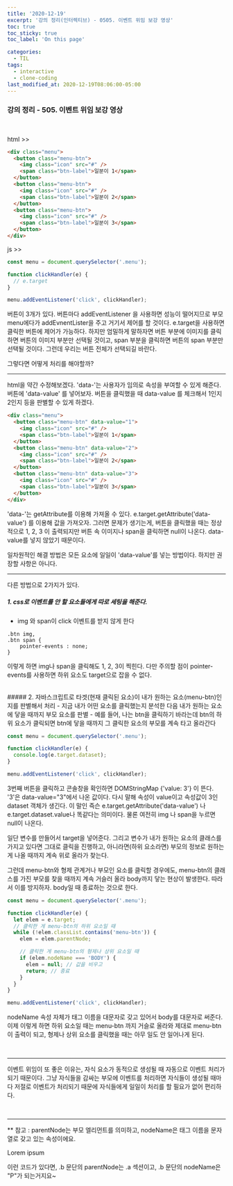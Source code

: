 ```yaml
---
title: '2020-12-19'
excerpt: '강의 정리(인터렉티브) - 0505. 이벤트 위임 보강 영상'
toc: true
toc_sticky: true
toc_label: 'On this page'

categories:
  - TIL
tags:
  - interactive
  - clone-coding
last_modified_at: 2020-12-19T08:06:00-05:00
---
```


### 강의 정리 - 505. 이벤트 위임 보강 영상

<br />

html >>

```html
<div class="menu">
  <button class="menu-btn">
    <img class="icon" src="#" />
    <span class="btn-label">일분이 1</span>
  </button>
  <button class="menu-btn">
    <img class="icon" src="#" />
    <span class="btn-label">일분이 2</span>
  </button>
  <button class="menu-btn">
    <img class="icon" src="#" />
    <span class="btn-label">일분이 3</span>
  </button>
</div>
```

js >>

```javascript
const menu = document.querySelector('.menu');

function clickHandler(e) {
  // e.target
}

menu.addEventListener('click', clickHandler);
```

버튼이 3개가 있다. 버튼마다 addEventListener 을 사용하면 성능이 떨어지므로 부모 menu에다가 addEvnentLister을 주고 거기서 제어를 할 것이다. e.target을 사용하면 클릭한 버튼에 제어가 가능하다. 하지만 엄밀하게 말하자면 버튼 부분에 이미지를 클릭하면 버튼의 이미지 부분만 선택될 것이고, span 부분을 클릭하면 버튼의 span 부분만 선택될 것이다. 그런데 우리는 버튼 전체가 선택되길 바란다.

그렇다면 어떻게 처리를 해야할까?
<br />

---

html을 약간 수정해보겠다. 'data-'는 사용자가 임의로 속성을 부여할 수 있게 해준다. 버튼에 'data-value' 를 넣어보자. 버튼을 클릭했을 때 data-value 를 체크해서 1인지 2인지 등을 판별할 수 있게 하겠다.

```html
<div class="menu">
  <button class="menu-btn" data-value="1">
    <img class="icon" src="#" />
    <span class="btn-label">일분이 1</span>
  </button>
  <button class="menu-btn" data-value="2">
    <img class="icon" src="#" />
    <span class="btn-label">일분이 2</span>
  </button>
  <button class="menu-btn" data-value="3">
    <img class="icon" src="#" />
    <span class="btn-label">일분이 3</span>
  </button>
</div>
```

'data-'는 getAttribute를 이용해 가져올 수 있다. e.target.getAttribute('data-value') 를 이용해 값을 가져오자. 그러면 문제가 생기는게, 버튼을 클릭했을 때는 정상적으로 1, 2, 3 이 출력되지만 버튼 속 이미지나 span을 클릭하면 null이 나온다. data-value를 넣지 않았기 때문이다.

일차원적인 해결 방법은 모든 요소에 일일이 'data-value'를 넣는 방법이다. 하지만 권장할 사항은 아니다.
<br />

---

다른 방법으로 2가지가 있다.

##### 1. css로 이벤트를 안 할 요소들에게 따로 세팅을 해준다.

- img 와 span이 click 이벤트를 받지 않게 한다

```
.btn img,
.btn span {
    pointer-events : none;
}
```

이렇게 하면 img나 span을 클릭해도 1, 2, 3이 찍힌다. 다만 주의할 점이 pointer-events를 사용하면 하위 요소도 target으로 잡을 수 없다.

<br />
##### 2. 자바스크립트로 타겟(현재 클릭된 요소)이 내가 원하는 요소(menu-btn)인지를 판별해서 처리
   - 지금 내가 어떤 요소를 클릭했는지 분석한 다음 내가 원하는 요소에 닿을 때까지 부모 요소를 판별
   - 예를 들어, 나는 btn을 클릭하기 바라는데 btn의 하위 요소가 클릭되면 btn에 닿을 때까지 그 클릭한 요소의 부모를 계속 타고 올라간다

```javascript
const menu = document.querySelector('.menu');

function clickHandler(e) {
  console.log(e.target.dataset);
}

menu.addEventListener('click', clickHandler);
```

3번째 버튼을 클릭하고 콘솔창을 확인하면 DOMStringMap {'value: 3'} 이 뜬다. '3'은 data-value="3"에서 나온 값이다. 다시 말해 속성이 value이고 속성값이 3인 dataset 객체가 생긴다. 이 말인 즉슨 e.target.getAttribute('data-value') 나 e.target.dataset.value나 똑같다는 의미이다. 물론 여전히 img 나 span을 누르면 null이 나온다.

일단 변수를 만들어서 target을 넣어준다. 그리고 변수가 내가 원하는 요소의 클래스를 가지고 있다면 그대로 클릭을 진행하고, 아니라면(하위 요소라면) 부모의 정보로 원하는 게 나올 때까지 계속 위로 올라가 찾는다.

그런데 menu-btn와 형제 관계거나 부모인 요소를 클릭할 경우에도, menu-btn의 클래스를 가진 부모를 찾을 때까지 계속 거슬러 올라 body까지 닿는 현상이 발생한다. 따라서 이를 방지하자. body일 때 종료하는 것으로 한다.

```javascript
const menu = document.querySelector('.menu');

function clickHandler(e) {
  let elem = e.target;
  // 클릭한 게 menu-btn의 하위 요소일 때
  while (!elem.classList.contains('menu-btn')) {
    elem = elem.parentNode;

    // 클릭한 게 menu-btn의 형제나 상위 요소일 때
    if (elem.nodeName === 'BODY') {
      elem = null; // 값을 비우고
      return; // 종료
    }
  }
}

menu.addEventListener('click', clickHandler);
```

nodeName 속성 자체가 태그 이름을 대문자로 갖고 있어서 body를 대문자로 써준다. 이제 이렇게 하면 하위 요소일 때는 menu-btn 까지 거슬로 올라와 제대로 menu-btn이 출력이 되고, 형제나 상위 요소를 클릭했을 때는 아무 일도 안 일어나게 된다.

<br />

---

이벤트 위임이 또 좋은 이유는, 자식 요소가 동적으로 생성될 때 자동으로 이벤트 처리가 되기 때문이다. 그냥 자식들을 감싸는 부모에 이벤트를 처리하면 자식들이 생성될 때마다 저절로 이벤트가 처리되기 때문에 자식들에게 일일이 처리를 할 필요가 없어 편리하다.

<br />

---

\*\* 참고 :
parentNode는 부모 엘리먼트를 의미하고,
nodeName은 태그 이름을 문자열로 갖고 있는 속성이에요.

<section class="a">
    <p class="b">Lorem ipsum</p>
</section>
이런 코드가 있다면,
.b 문단의 parentNode는 .a 섹션이고,
.b 문단의 nodeName은 "P"가 되는거지요~
